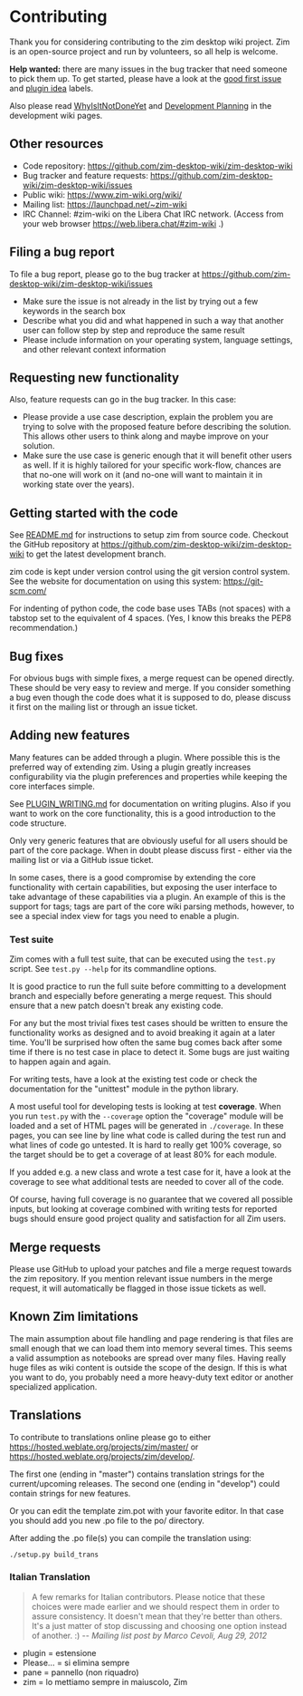 Contributing
============

Thank you for considering contributing to the zim desktop wiki project. Zim
is an open-source project and run by volunteers, so all help is welcome.


**Help wanted:** there are many issues in the bug tracker that need someone to pick
them up. To get started, please have a look at the
[good first issue](https://github.com/zim-desktop-wiki/zim-desktop-wiki/labels/good%20first%20issue)
and
[plugin idea](https://github.com/zim-desktop-wiki/zim-desktop-wiki/labels/plugin%20idea) labels.

Also please read [WhyIsItNotDoneYet](https://github.com/zim-desktop-wiki/zim-desktop-wiki/wiki/WhyIsItNotDoneYet)
and [Development Planning](https://github.com/zim-desktop-wiki/zim-desktop-wiki/wiki/Planning) in the development wiki pages.


## Other resources
* Code repository:
  https://github.com/zim-desktop-wiki/zim-desktop-wiki
* Bug tracker and feature requests:
  https://github.com/zim-desktop-wiki/zim-desktop-wiki/issues
* Public wiki:
  https://www.zim-wiki.org/wiki/
* Mailing list:
  https://launchpad.net/~zim-wiki
* IRC Channel:
  #zim-wiki on the Libera Chat IRC network. (Access from your web browser https://web.libera.chat/#zim-wiki .)


## Filing a bug report
To file a bug report, please go to the bug tracker at
https://github.com/zim-desktop-wiki/zim-desktop-wiki/issues

* Make sure the issue is not already in the list by trying out a few keywords
  in the search box
* Describe what you did and what happened in such a way that another user can
  follow step by step and reproduce the same result
* Please include information on your operating system, language settings, and
  other relevant context information

## Requesting new functionality
Also, feature requests can go in the bug tracker. In this case:

* Please provide a use case description, explain the problem you are trying to
solve with the proposed feature before describing the solution. This allows
  other users to think along and maybe improve on your solution.
* Make sure the use case is generic enough that it will benefit other users
  as well. If it is highly tailored for your specific work-flow, chances are
  that no-one will work on it (and no-one will want to maintain it in working
  state over the years).


## Getting started with the code

See [README.md](./README.md) for instructions to setup zim from source code. Checkout
the GitHub repository at https://github.com/zim-desktop-wiki/zim-desktop-wiki
to get the latest development branch.

zim code is kept under version control using the git version control system.
See the website for documentation on using this system: https://git-scm.com/

For indenting of python code, the code base uses TABs (not spaces) with a
tabstop set to the equivalent of 4 spaces. (Yes, I know this breaks the PEP8
recommendation.)


## Bug fixes
For obvious bugs with simple fixes, a merge request can be opened directly.
These should be very easy to review and merge. If you consider something a bug
even though the code does what it is supposed to do, please discuss it first on
the mailing list or through an issue ticket.


## Adding new features
Many features can be added through a plugin. Where possible this is the
preferred way of extending zim. Using a plugin greatly increases
configurability via the plugin preferences and properties while keeping the
core interfaces simple.

See [PLUGIN_WRITING.md](./PLUGIN_WRITING.md) for documentation on writing plugins. Also if you want
to work on the core functionality, this is a good introduction to the code
structure.

Only very generic features that are obviously useful for all users should be
part of the core package. When in doubt please discuss first - either via the
mailing list or via a GitHub issue ticket.

In some cases, there is a good compromise by extending the core functionality
with certain capabilities, but exposing the user interface to take advantage of
these capabilities via a plugin. An example of this is the support for tags;
tags are part of the core wiki parsing methods, however, to see a special index
view for tags you need to enable a plugin.

### Test suite

Zim comes with a full test suite, that can be executed using the `test.py`
script. See `test.py --help` for its commandline options.

It is good practice to run the full suite before committing to a development
branch and especially before generating a merge request. This should ensure that a
new patch doesn't break any existing code.

For any but the most trivial fixes test cases should be written to ensure the
functionality works as designed and to avoid breaking it again at a later time.
You'll be surprised how often the same bug comes back after some time if there is
no test case in place to detect it. Some bugs are just waiting to happen
again and again.

For writing tests, have a look at the existing test code or check the
documentation for the "unittest" module in the python library.

A most useful tool for developing tests is looking at test **coverage**. When
you run `test.py` with the `--coverage` option the "coverage" module
will be loaded and a set of HTML pages will be generated in `./coverage`. In
these pages, you can see line by line what code is called during the test run and
what lines of code go untested. It is hard to really get 100% coverage, so
the target should be to get a coverage of at least 80% for each module.

If you added e.g. a new class and wrote a test case for it, have a look at the
coverage to see what additional tests are needed to cover all of the code.

Of course, having full coverage is no guarantee that we covered all possible inputs, but
looking at coverage combined with writing tests for reported bugs should ensure
good project quality and satisfaction for all Zim users.


## Merge requests
Please use GitHub to upload your patches and file a merge request towards the
zim repository. If you mention relevant issue numbers in the merge request, it
will automatically be flagged in those issue tickets as well.

## Known Zim limitations
The main assumption about file handling and page rendering is that files
are small enough that we can load them into memory several times. This seems a
valid assumption as notebooks are spread over many files. Having really huge
files as wiki content is outside the scope of the design. If this is what you want
to do, you probably need a more heavy-duty text editor or another specialized
application.


## Translations

To contribute to translations online please go to either
https://hosted.weblate.org/projects/zim/master/
or https://hosted.weblate.org/projects/zim/develop/.

The first one (ending in "master") contains translation strings for the current/upcoming releases. The second one (ending in "develop") could contain strings for new features.

Or you can edit the template zim.pot with your favorite editor. In that case you should add you new .po file to the po/ directory.

After adding the .po file(s) you can compile the translation using:

    ./setup.py build_trans


### Italian Translation

> A few remarks for Italian contributors. Please notice that these choices were
made earlier and we should respect them in order to assure consistency. It
doesn't mean that they're better than others. It's a just matter of stop
discussing and choosing one option instead of another. :)
-- *Mailing list post by  Marco Cevoli, Aug 29, 2012*

* plugin = estensione
* Please... = si elimina sempre
* pane = pannello (non riquadro)
* zim = lo mettiamo sempre in maiuscolo, Zim
